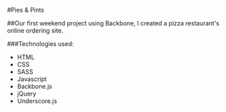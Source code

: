 #Pies & Pints

##Our first weekend project using Backbone, I created a pizza restaurant's online ordering site.

###Technologies used:

* HTML
* CSS
* SASS
* Javascript
* Backbone.js
* jQuery
* Underscore.js
